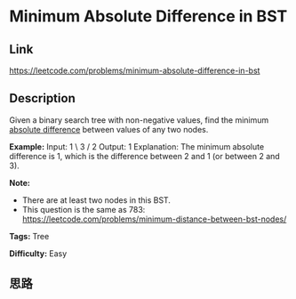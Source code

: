 # Minimum Absolute Difference in BST

## Link

https://leetcode.com/problems/minimum-absolute-difference-in-bst


## Description

Given a binary search tree with non-negative values, find the minimum
[absolute difference](https://en.wikipedia.org/wiki/Absolute_difference)
between values of any two nodes.

**Example:**
            Input:           1        \         3        /       2        Output:    1        Explanation:    The minimum absolute difference is 1, which is the difference between 2 and 1 (or between 2 and 3).    



**Note:**

  * There are at least two nodes in this BST.
  * This question is the same as 783: <https://leetcode.com/problems/minimum-distance-between-bst-nodes/>


**Tags:** Tree

**Difficulty:** Easy

## 思路

[title]: https://leetcode.com/problems/minimum-absolute-difference-in-bst
